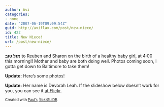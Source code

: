 ```yaml
---
author: Avi
categories:
- none
date: "2007-06-19T09:09:54Z"
guid: http://aviflax.com/post/new-niece/
id: 422
title: New Niece!
url: /post/new-niece/
---
```

**[מזל טוב](http://www.babylon.com/definition/%D7%9E%D7%96%D7%9C%20%D7%98%D7%95%D7%91/English)** to Reuben and Sharon on the birth of a healthy baby girl, at 4:00 this morning!! Mother and baby are both doing well. Photos coming soon, I gotta get down to Baltimore to take them!

**Update:** Here&#8217;s some photos!

**Update:** Her name is Devorah Leah. If the slideshow below doesn&#8217;t work for you, you can see it [at Flickr](http://www.flickr.com/photos/avi4now/sets/72157600405290476/show/).

  
<small>Created with <a href="http://paulstamatiou.com" title="PaulStamatiou.com Tech News/Reviews/Guides">Paul&#8217;s</a> <a href="http://flickrslidr.com" title="flickrSLiDR">flickrSLiDR</a>.</small>